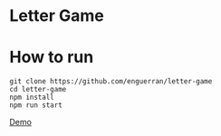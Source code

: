 # Letter Game

# How to run

```
git clone https://github.com/enguerran/letter-game
cd letter-game
npm install
npm run start
```

[Demo](http://enguerran.github.io/letter-game/)

